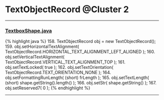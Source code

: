 # TextObjectRecord @Cluster 2

***

### [TextboxShape.java](https://searchcode.com/codesearch/view/15642364/)
{% highlight java %}
158. TextObjectRecord obj = new TextObjectRecord();
159. obj.setHorizontalTextAlignment( TextObjectRecord.HORIZONTAL_TEXT_ALIGNMENT_LEFT_ALIGNED );
160. obj.setVerticalTextAlignment( TextObjectRecord.VERTICAL_TEXT_ALIGNMENT_TOP );
161. obj.setTextLocked( true );
162. obj.setTextOrientation( TextObjectRecord.TEXT_ORIENTATION_NONE );
164. obj.setFormattingRunLength( (short) frLength );
165. obj.setTextLength( (short) shape.getString().length() );
166. obj.setStr( shape.getString() );
167. obj.setReserved7( 0 );
{% endhighlight %}

***

